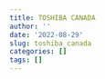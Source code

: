 ```yaml
---
title: TOSHIBA CANADA
author: ''
date: '2022-08-29'
slug: toshiba_canada
categories: []
tags: []
---
```

